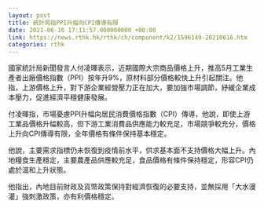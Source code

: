 ```yaml
---
layout: post
title: 統計局指PPI升幅向CPI傳導有限
date: 2021-06-16 17:11:57.000000000 +08:00
link: https://news.rthk.hk/rthk/ch/component/k2/1596149-20210616.htm
categories: rthk
---
```


國家統計局新聞發言人付凌暉表示，近期國際大宗商品價格上升，推高5月工業生產者出廠價格指數（PPI）按年升9%，原材料部分價格較快上升引起關注。他指，上游價格上升，對下游企業經營壓力正在加大，要加強市場調節，紓緩企業成本壓力，促進經濟平穩健康發展。

付凌暉指，市場憂慮PPI升幅向居民消費價格指數（CPI）傳導，他說，即使上游工業品價格升幅較高，但下游工業消費品供應能力較充足，市場競爭較充分，價格上升向CPI傳導有限，全年價格有條件保持基本穩定。

他說，主要需求指標仍未恢復到疫情前水平，供求基本面不支持價格大幅上升。內地糧食生產穩定，主要農產品供應較充足，食品價格有條件保持穩定，形容CPI仍處於溫和上升狀態。

他指出，內地目前財政及貨幣政策保持對經濟恢復的必要支持，並無採用「大水漫灌」強刺激政策，亦有利價格穩定。
